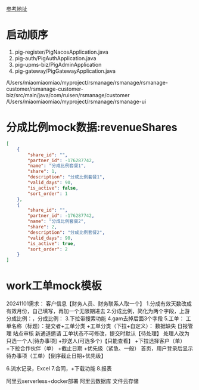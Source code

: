 
[参考地址](https://www.yuque.com/pig4cloud/pig/yhixg0ol9cp4qbb8)

# 启动顺序
1. pig-register/PigNacosApplication.java 
2. pig-auth/PigAuthApplication.java   
3. pig-upms-biz/PigAdminApplication
4. pig-gateway/PigGatewayApplication.java

/Users/miaomiaomiao/myproject/rsmanage/rsmanage/rsmanage-customer/rsmanage-customer-biz/src/main/java/com/ruisen/rsmanage/customer
/Users/miaomiaomiao/myproject/rsmanage/rsmanage-ui

# 分成比例mock数据:revenueShares
```json
[
    {
        "share_id": "",
        "partner_id": -176287742,
        "name": "分成比例套餐1",
        "share": 1,
        "description": "分成比例套餐1",
        "valid_days": 90,
        "is_active": false,
        "sort_order": 1
    },
    {
        "share_id": "",
        "partner_id": -176287742,
        "name": "分成比例套餐2",
        "share": 2,
        "description": "分成比例套餐2",
        "valid_days": 90,
        "is_active": true,
        "sort_order": 2
    }
]
```


# work工单mock模板


20241101需求：
客户信息【财务人员、财务联系人取一个】
1.分成有效天数改成有效月份，自己填写，再加一个无限期进去
2.分成比例，简化为两个字段，上游分成比例：，分成比例：
3.下拉带搜索功能
4.gam去掉后面3个字段
5.工单：
    工单名称（标题）：提交者+工单分类
    +工单分类（下拉+自定义）：
        数据缺失
        日报管理
        站点审核
        新通道邀请
    工单状态不可修改，提交时默认【待处理】
    处理人改为只选一个人[待办事项]
    +抄送人(可选多个)【只能查看】
    +下拉选择客户（单）
    +下拉合作伙伴（单）
    +截止日期
    +优先级（紧急、一般）
    首页，用户登录后显示待办事项（工单）【倒序截止日期+优先级】

6.流水记录，Excel
7.合同，+下载功能
8.报表

阿里云serverless+docker部署
阿里云数据库
文件云存储